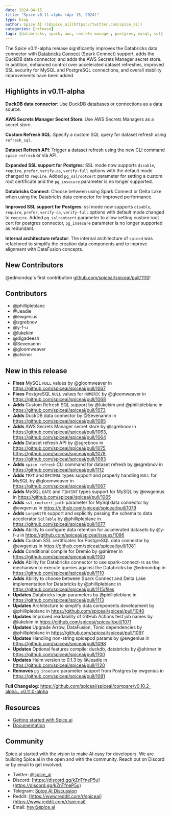 ```yaml
---
date: 2024-04-15
title: "Spice v0.11-alpha (Apr 15, 2024)"
type: blog
author: Spice AI ([@spice_ai](https://twitter.com/spice_ai))
categories: [release]
tags: [databricks, spark, aws, secrets manager, postgres, mysql, sql]
---
```


The Spice v0.11-alpha release significantly improves the Databricks data connector with [Databricks Connect](https://docs.databricks.com/en/dev-tools/databricks-connect/index.html) (Spark Connect) support, adds the DuckDB data connector, and adds the AWS Secrets Manager secret store. In addition, enhanced control over accelerated dataset refreshes, improved SSL security for MySQL and PostgreSQL connections, and overall stability improvements have been added.

## Highlights in v0.11-alpha

**DuckDB data connector**: Use DuckDB databases or connections as a data source.

**AWS Secrets Manager Secret Store**: Use AWS Secrets Managers as a secret store.

**Custom Refresh SQL**: Specify a custom SQL query for dataset refresh using `refresh_sql`.

**Dataset Refresh API**: Trigger a dataset refresh using the new CLI command `spice refresh` or via API.

**Expanded SSL support for Postgres**: SSL mode now supports `disable`, `require`, `prefer`, `verify-ca`, `verify-full` options with the default mode changed to `require`. Added `pg_sslrootcert` parameter for setting a custom root certificate and the `pg_insecure` parameter is no longer supported.

**Databricks Connect**: Choose between using Spark Connect or Delta Lake when using the Databricks data connector for improved performance.

**Improved SSL support for Postgres**: ssl mode now supports `disable`, `require`, `prefer`, `verify-ca`, `verify-full` options with default mode changed to `require`.
Added `pg_sslrootcert` parameter to allow setting custom root cert for postgres connector, `pg_insecure` parameter is no longer supported as redundant.

**Internal architecture refactor**: The internal architecture of `spiced` was refactored to simplify the creation data components and to improve alignment with DataFusion concepts.

## New Contributors

@edmondop's first contribution [github.com/spiceai/spiceai/pull/1110](https://github.com/spiceai/spiceai/pull/1110)!

## Contributors

- @phillipleblanc
- @Jeadie
- @ewgenius
- @sgrebnov
- @y-f-u
- @lukekim
- @digadeesh
- @Sevenannn
- @gloomweaver
- @ahirner

## New in this release

- **Fixes** MySQL `NULL` values by @gloomweaver in https://github.com/spiceai/spiceai/pull/1067
- **Fixes** PostgreSQL `NULL` values for `NUMERIC` by @gloomweaver in https://github.com/spiceai/spiceai/pull/1068
- **Adds** Custom Refresh SQL support by @lukekim and @phillipleblanc in https://github.com/spiceai/spiceai/pull/1073
- **Adds** DuckDB data connector by @Sevenannn in https://github.com/spiceai/spiceai/pull/1085
- **Adds** AWS Secrets Manager secret store by @sgrebnov in https://github.com/spiceai/spiceai/pull/1063, https://github.com/spiceai/spiceai/pull/1064
- **Adds** Dataset refresh API by @sgrebnov in https://github.com/spiceai/spiceai/pull/1075, https://github.com/spiceai/spiceai/pull/1078, https://github.com/spiceai/spiceai/pull/1083
- **Adds** `spice refresh` CLI command for dataset refresh by @sgrebnov in https://github.com/spiceai/spiceai/pull/1112
- **Adds** `TEXT` and `DECIMAL` types support and properly handling `NULL` for MySQL by @gloomweaver in https://github.com/spiceai/spiceai/pull/1067
- **Adds** MySQL `DATE` and `TINYINT` types support for MySQL by @ewgenius in https://github.com/spiceai/spiceai/pull/1065
- **Adds** `ssl_rootcert_path` parameter for MySql data connector by @ewgenius in https://github.com/spiceai/spiceai/pull/1079
- **Adds** `LargeUtf8` support and explicitly passing the schema to data accelerator `SqlTable` by @phillipleblanc in https://github.com/spiceai/spiceai/pull/1077
- **Adds** Ability to configure data retention for accelerated datasets by @y-f-u in https://github.com/spiceai/spiceai/issues/1086
- **Adds** Custom SSL certificates for PostgreSQL data connector by @ewgenius in https://github.com/spiceai/spiceai/pull/1081
- **Adds** Conditional compile for Dremio by @ahirner in https://github.com/spiceai/spiceai/pull/1100
- **Adds** Ability for Databricks connector to use spark-connect-rs as the mechanism to execute queries against the Databricks by @edmondop in https://github.com/spiceai/spiceai/pull/1110
- **Adds** Ability to choose between Spark Connect and Delta Lake implementation for Databricks by @phillipleblanc in https://github.com/spiceai/spiceai/pull/1115/files
- **Updates** Databricks login parameters by @phillipleblanc in https://github.com/spiceai/spiceai/pull/1113
- **Updates** Architecture to simplify data components development by @phillipleblanc in https://github.com/spiceai/spiceai/pull/1040
- **Updates** Improved readability of GitHub Actions test job names by @lukekim in https://github.com/spiceai/spiceai/pull/1071
- **Updates** Upgrade Arrow, DataFusion, Tonic dependencies by @phillipleblanc in https://github.com/spiceai/spiceai/pull/1097
- **Updates** Handling non-string spicepod params by @ewgenius in https://github.com/spiceai/spiceai/pull/1098
- **Updates** Optional features compile: duckdb, databricks by @ahirner in https://github.com/spiceai/spiceai/pull/1100
- **Updates** Helm version to 0.1.3 by @Jeadie in https://github.com/spiceai/spiceai/pull/1120
- **Removes** `pg_insecure` parameter support from Postgres by ewgenius in https://github.com/spiceai/spiceai/pull/1081

**Full Changelog**: https://github.com/spiceai/spiceai/compare/v0.10.2-alpha...v0.11.0-alpha

## Resources

- [Getting started with Spice.ai](https://docs.spiceai.org/getting-started/)
- [Documentation](https://docs.spiceai.org/)

## Community

Spice.ai started with the vision to make AI easy for developers. We are building Spice.ai in the open and with the community. Reach out on Discord or by email to get involved.

- Twitter: [@spice_ai](https://twitter.com/spice_ai)
- Discord: [https://discord.gg/kZnTfneP5u](https://discord.gg/kZnTfneP5u)
- Telegram: [Spice AI Discussion](https://t.me/spiceaichat)
- Reddit: [https://www.reddit.com/r/spiceai](https://www.reddit.com/r/spiceai)
- Email: [hey@spice.ai](mailto:hey@spice.ai)

